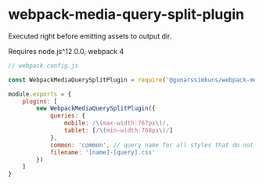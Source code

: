 # webpack-media-query-split-plugin

Executed right before emitting assets to output dir.

Requires node.js^12.0.0, webpack 4


```javascript
// webpack.config.js

const WebpackMediaQuerySplitPlugin = require('@gunarssimkuns/webpack-media-query-split-plugin')

module.exports = {
	plugins: [
		new WebpackMediaQuerySplitPlugin({
			queries: {
				mobile: /\(max-width:767px\)/,
				tablet: [/\(min-width:768px\)/]
			},
			common: 'common', // query name for all styles that do not match query
			filename: '[name]-[query].css'
		})
	]
}
```
